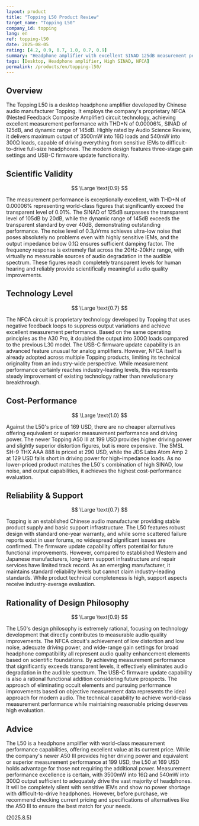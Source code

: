 ```yaml
---
layout: product
title: "Topping L50 Product Review"
target_name: "Topping L50"
company_id: topping
lang: en
ref: topping-l50
date: 2025-08-05
rating: [4.2, 0.9, 0.7, 1.0, 0.7, 0.9]
summary: "Headphone amplifier with excellent SINAD 125dB measurement performance, offering strong cost-performance with no cheaper alternatives matching its capabilities"
tags: [Desktop, Headphone amplifier, High SINAD, NFCA]
permalink: /products/en/topping-l50/
---
```

## Overview

The Topping L50 is a desktop headphone amplifier developed by Chinese audio manufacturer Topping. It employs the company's proprietary NFCA (Nested Feedback Composite Amplifier) circuit technology, achieving excellent measurement performance with THD+N of 0.00006%, SINAD of 125dB, and dynamic range of 145dB. Highly rated by Audio Science Review, it delivers maximum output of 3500mW into 16Ω loads and 540mW into 300Ω loads, capable of driving everything from sensitive IEMs to difficult-to-drive full-size headphones. The modern design features three-stage gain settings and USB-C firmware update functionality.

## Scientific Validity

$$ \Large \text{0.9} $$

The measurement performance is exceptionally excellent, with THD+N of 0.00006% representing world-class figures that significantly exceed the transparent level of 0.01%. The SINAD of 125dB surpasses the transparent level of 105dB by 20dB, while the dynamic range of 145dB exceeds the transparent standard by over 40dB, demonstrating outstanding performance. The noise level of 0.3µVrms achieves ultra-low noise that poses absolutely no problems even with highly sensitive IEMs, and the output impedance below 0.1Ω ensures sufficient damping factor. The frequency response is extremely flat across the 20Hz-20kHz range, with virtually no measurable sources of audio degradation in the audible spectrum. These figures reach completely transparent levels for human hearing and reliably provide scientifically meaningful audio quality improvements.

## Technology Level

$$ \Large \text{0.7} $$

The NFCA circuit is proprietary technology developed by Topping that uses negative feedback loops to suppress output variations and achieve excellent measurement performance. Based on the same operating principles as the A30 Pro, it doubled the output into 300Ω loads compared to the previous L30 model. The USB-C firmware update capability is an advanced feature unusual for analog amplifiers. However, NFCA itself is already adopted across multiple Topping products, limiting its technical originality from an industry-wide perspective. While measurement performance certainly reaches industry-leading levels, this represents steady improvement of existing technology rather than revolutionary breakthrough.

## Cost-Performance

$$ \Large \text{1.0} $$

Against the L50's price of 169 USD, there are no cheaper alternatives offering equivalent or superior measurement performance and driving power. The newer Topping A50 III at 199 USD provides higher driving power and slightly superior distortion figures, but is more expensive. The SMSL SH-9 THX AAA 888 is priced at 290 USD, while the JDS Labs Atom Amp 2 at 129 USD falls short in driving power for high-impedance loads. As no lower-priced product matches the L50's combination of high SINAD, low noise, and output capabilities, it achieves the highest cost-performance evaluation.

## Reliability & Support

$$ \Large \text{0.7} $$

Topping is an established Chinese audio manufacturer providing stable product supply and basic support infrastructure. The L50 features robust design with standard one-year warranty, and while some scattered failure reports exist in user forums, no widespread significant issues are confirmed. The firmware update capability offers potential for future functional improvements. However, compared to established Western and Japanese manufacturers, long-term support infrastructure and repair services have limited track record. As an emerging manufacturer, it maintains standard reliability levels but cannot claim industry-leading standards. While product technical completeness is high, support aspects receive industry-average evaluation.

## Rationality of Design Philosophy

$$ \Large \text{0.9} $$

The L50's design philosophy is extremely rational, focusing on technology development that directly contributes to measurable audio quality improvements. The NFCA circuit's achievement of low distortion and low noise, adequate driving power, and wide-range gain settings for broad headphone compatibility all represent audio quality enhancement elements based on scientific foundations. By achieving measurement performance that significantly exceeds transparent levels, it effectively eliminates audio degradation in the audible spectrum. The USB-C firmware update capability is also a rational functional addition considering future prospects. The approach of eliminating occult elements and pursuing performance improvements based on objective measurement data represents the ideal approach for modern audio. The technical capability to achieve world-class measurement performance while maintaining reasonable pricing deserves high evaluation.

## Advice

The L50 is a headphone amplifier with world-class measurement performance capabilities, offering excellent value at its current price. While the company's newer A50 III provides higher driving power and equivalent or superior measurement performance at 199 USD, the L50 at 169 USD holds advantage for those not requiring the additional power. Measurement performance excellence is certain, with 3500mW into 16Ω and 540mW into 300Ω output sufficient to adequately drive the vast majority of headphones. It will be completely silent with sensitive IEMs and show no power shortage with difficult-to-drive headphones. However, before purchase, we recommend checking current pricing and specifications of alternatives like the A50 III to ensure the best match for your needs.

(2025.8.5)
